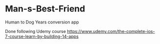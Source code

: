 Man-s-Best-Friend
=================

Human to Dog Years conversion app

Done following Udemy course
https://www.udemy.com/the-complete-ios-7-course-learn-by-building-14-apps


